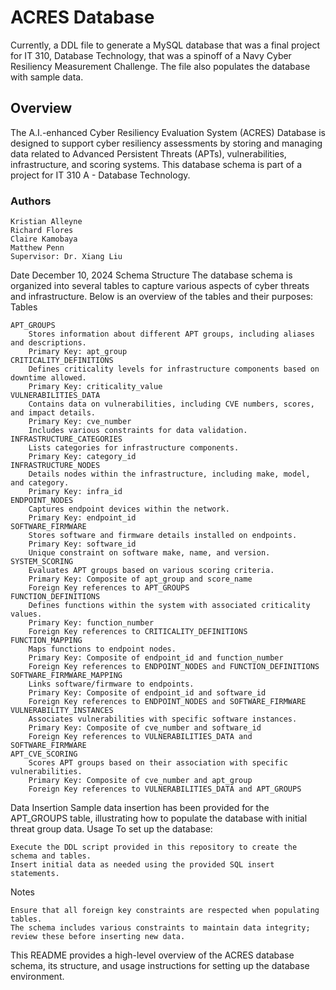 # ACRES Database
Currently, a DDL file to generate a MySQL database that was a final project for IT 310, Database Technology, that was a spinoff of a Navy Cyber Resiliency Measurement Challenge. The file also populates the database with sample data.

## Overview
The A.I.-enhanced Cyber Resiliency Evaluation System (ACRES) Database is designed to support cyber resiliency assessments by storing and managing data related to Advanced Persistent Threats (APTs), vulnerabilities, infrastructure, and scoring systems. This database schema is part of a project for IT 310 A - Database Technology.

### Authors

    Kristian Alleyne
    Richard Flores
    Claire Kamobaya
    Matthew Penn
    Supervisor: Dr. Xiang Liu

Date
December 10, 2024
Schema Structure
The database schema is organized into several tables to capture various aspects of cyber threats and infrastructure. Below is an overview of the tables and their purposes:
Tables

    APT_GROUPS
        Stores information about different APT groups, including aliases and descriptions.
        Primary Key: apt_group
    CRITICALITY_DEFINITIONS
        Defines criticality levels for infrastructure components based on downtime allowed.
        Primary Key: criticality_value
    VULNERABILITIES_DATA
        Contains data on vulnerabilities, including CVE numbers, scores, and impact details.
        Primary Key: cve_number
        Includes various constraints for data validation.
    INFRASTRUCTURE_CATEGORIES
        Lists categories for infrastructure components.
        Primary Key: category_id
    INFRASTRUCTURE_NODES
        Details nodes within the infrastructure, including make, model, and category.
        Primary Key: infra_id
    ENDPOINT_NODES
        Captures endpoint devices within the network.
        Primary Key: endpoint_id
    SOFTWARE_FIRMWARE
        Stores software and firmware details installed on endpoints.
        Primary Key: software_id
        Unique constraint on software make, name, and version.
    SYSTEM_SCORING
        Evaluates APT groups based on various scoring criteria.
        Primary Key: Composite of apt_group and score_name
        Foreign Key references to APT_GROUPS
    FUNCTION_DEFINITIONS
        Defines functions within the system with associated criticality values.
        Primary Key: function_number
        Foreign Key references to CRITICALITY_DEFINITIONS
    FUNCTION_MAPPING
        Maps functions to endpoint nodes.
        Primary Key: Composite of endpoint_id and function_number
        Foreign Key references to ENDPOINT_NODES and FUNCTION_DEFINITIONS
    SOFTWARE_FIRMWARE_MAPPING
        Links software/firmware to endpoints.
        Primary Key: Composite of endpoint_id and software_id
        Foreign Key references to ENDPOINT_NODES and SOFTWARE_FIRMWARE
    VULNERABILITY_INSTANCES
        Associates vulnerabilities with specific software instances.
        Primary Key: Composite of cve_number and software_id
        Foreign Key references to VULNERABILITIES_DATA and SOFTWARE_FIRMWARE
    APT_CVE_SCORING
        Scores APT groups based on their association with specific vulnerabilities.
        Primary Key: Composite of cve_number and apt_group
        Foreign Key references to VULNERABILITIES_DATA and APT_GROUPS

Data Insertion
Sample data insertion has been provided for the APT_GROUPS table, illustrating how to populate the database with initial threat group data.
Usage
To set up the database:

    Execute the DDL script provided in this repository to create the schema and tables.
    Insert initial data as needed using the provided SQL insert statements.

Notes

    Ensure that all foreign key constraints are respected when populating tables.
    The schema includes various constraints to maintain data integrity; review these before inserting new data.

This README provides a high-level overview of the ACRES database schema, its structure, and usage instructions for setting up the database environment.
